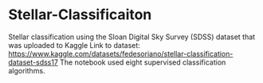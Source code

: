 # Stellar-Classificaiton
Stellar classification using the Sloan Digital Sky Survey (SDSS) dataset that was uploaded to Kaggle
Link to dataset: https://www.kaggle.com/datasets/fedesoriano/stellar-classification-dataset-sdss17
The notebook used eight supervised classification algorithms.

